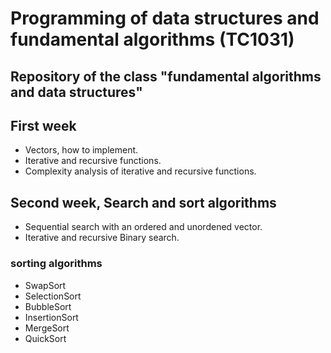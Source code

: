 # Programming of data structures and fundamental algorithms (TC1031)

## Repository of the class "fundamental algorithms and data structures"
## First week
- Vectors, how to implement.
- Iterative and recursive functions.
- Complexity analysis of iterative and recursive functions.
## Second week, Search and sort algorithms
- Sequential search with an ordered and unordened vector.
- Iterative and recursive Binary search.
### sorting algorithms
- SwapSort
- SelectionSort
- BubbleSort
- InsertionSort
- MergeSort
- QuickSort
